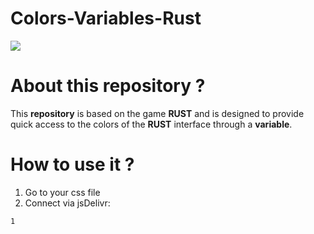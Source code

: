 # Colors-Variables-Rust
![](https://avatars.mds.yandex.net/i?id=ab34dc5f99cd7010d0b04ad65e86df0c_l-5875471-images-thumbs&n=13)
# About this repository ?
This **repository** is based on the game **RUST** and is designed to provide quick access to the colors of the **RUST** interface through a **variable**.
# How to use it ?
1. Go to your css file
2. Connect via jsDelivr:
```
1
```
